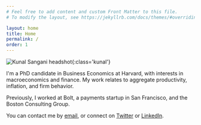 ```yaml
---
# Feel free to add content and custom Front Matter to this file.
# To modify the layout, see https://jekyllrb.com/docs/themes/#overriding-theme-defaults

layout: home
title: Home
permalink: /
order: 1
---
```


![Kunal Sangani headshot](/assets/images/kunalsangani_headshot_cropped.jpeg){:class='kunal'}

I'm a PhD candidate in Business Economics at Harvard, with interests in macroeconomics and finance. My work relates to aggregate productivity, inflation, and firm behavior. 

Previously, I worked at Bolt, a payments startup in San Francisco, and the Boston Consulting Group.

You can contact me by [email](mailto:8ksangani@gmail.com), or connect  on [Twitter](https://twitter.com/ksangani8) or [LinkedIn](https://www.linkedin.com/in/kunalsangani/).